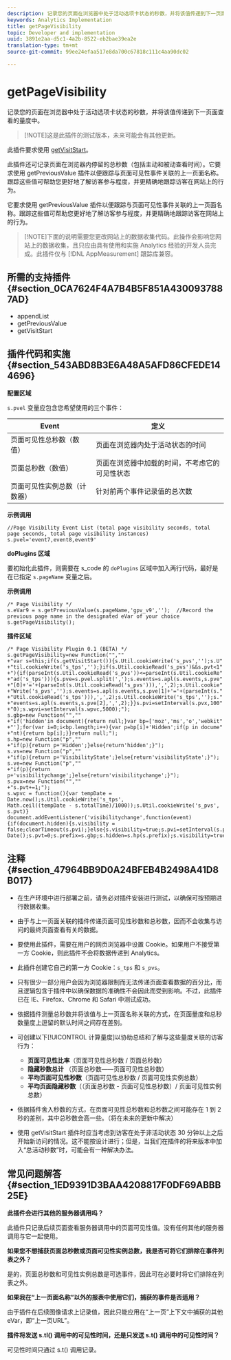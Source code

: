 ```yaml
---
description: 记录您的页面在浏览器中处于活动选项卡状态的秒数，并将该值传递到下一页面查看的量度中。
keywords: Analytics Implementation
title: getPageVisibility
topic: Developer and implementation
uuid: 3891e2aa-d5c1-4a2b-8522-eb2bae39ea2e
translation-type: tm+mt
source-git-commit: 99ee24efaa517e8da700c67818c111c4aa90dc02

---
```



# getPageVisibility

记录您的页面在浏览器中处于活动选项卡状态的秒数，并将该值传递到下一页面查看的量度中。

> [!NOTE]这是此插件的测试版本，未来可能会有其他更新。

此插件要求使用 [getVisitStart](/help/implement/js-implementation/plugins/getvisitstart.md)。

此插件还可记录页面在浏览器内停留的总秒数（包括主动和被动查看时间）。它要求使用 getPreviousValue 插件以便跟踪与页面可见性事件关联的上一页面名称。跟踪这些值可帮助您更好地了解访客参与程度，并更精确地跟踪访客在网站上的行为。

它要求使用 getPreviousValue 插件以便跟踪与页面可见性事件关联的上一页面名称。跟踪这些值可帮助您更好地了解访客参与程度，并更精确地跟踪访客在网站上的行为。

> [!NOTE]下面的说明需要您更改网站上的数据收集代码。此操作会影响您网站上的数据收集，且只应由具有使用和实施 Analytics 经验的开发人员完成。此插件仅与 [!DNL AppMeasurement] 跟踪库兼容。

## 所需的支持插件 {#section_0CA7624F4A7B4B5F851A4300937887AD}

* appendList
* getPreviousValue
* getVisitStart

## 插件代码和实施 {#section_543ABD8B3E6A48A5AFD86CFEDE144696}

**配置区域**

`s.pvel` 变量应包含您希望使用的三个事件：

| Event | 定义 |
|---|---|
| 页面可见性总秒数（数值） | 页面在浏览器内处于活动状态的时间 |
| 页面总秒数（数值） | 页面在浏览器中加载的时间，不考虑它的可见性状态 |
| 页面可见性实例总数（计数器） | 针对前两个事件记录值的总次数 |

**示例调用**

```
//Page Visibility Event List (total page visibility seconds, total page seconds, total page visibility instances) 
s.pvel='event7,event8,event9' 
```

**doPlugins 区域**

要初始化此插件，则需要在 s_code 的 `doPlugins` 区域中加入两行代码，最好是在已指定 `s.pageName` 变量之后。

**示例调用**

```
/* Page Visibility */ 
s.eVar9 = s.getPreviousValue(s.pageName,'gpv_v9','');  //Record the previous page name in the designated eVar of your choice 
s.getPageVisibility(); 
```

**插件区域**

```
/* Page Visibility Plugin 0.1 (BETA) */ 
s.getPageVisibility=new Function("","" 
+"var s=this;if(s.getVisitStart()){s.Util.cookieWrite('s_pvs','');s.U" 
+"til.cookieWrite('s_tps','');}if(s.Util.cookieRead('s_pvs')&&s.pvt<1" 
+"){if(parseInt(s.Util.cookieRead('s_pvs'))<=parseInt(s.Util.cookieRe" 
+"ad('s_tps'))){s.pve=s.pvel.split(',');s.events=s.apl(s.events,s.pve" 
+"[0]+'='+(parseInt(s.Util.cookieRead('s_pvs'))),',',2);s.Util.cookie" 
+"Write('s_pvs','');s.events=s.apl(s.events,s.pve[1]+'='+(parseInt(s." 
+"Util.cookieRead('s_tps'))),',',2);s.Util.cookieWrite('s_tps','');s." 
+"events=s.apl(s.events,s.pve[2],',',2);}}s.pvi=setInterval(s.pvx,100" 
+"0);s.wpvi=setInterval(s.wpvc,5000);"); 
s.gbp=new Function("","" 
+"if('hidden'in document){return null;}var bp=['moz','ms','o','webkit" 
+"'];for(var i=0;i<bp.length;i++){var p=bp[i]+'Hidden';if(p in docume" 
+"nt){return bp[i];}}return null;"); 
s.hp=new Function("p","" 
+"if(p){return p+'Hidden';}else{return'hidden';}"); 
s.vs=new Function("p","" 
+"if(p){return p+'VisibilityState';}else{return'visibilityState';}"); 
s.ve=new Function("p","" 
+"if(p){return p+'visibilitychange';}else{return'visibilitychange';}"); 
s.pvx=new Function("","" 
+"s.pvt+=1;"); 
s.wpvc = function(){var tempDate = Date.now();s.Util.cookieWrite('s_tps', 
Math.ceil((tempDate - s.totalTime)/1000));s.Util.cookieWrite('s_pvs', s.pvt)} 
document.addEventListener('visibilitychange',function(event){if(document.hidden){s.visibility = false;clearTimeout(s.pvi);}else{s.visibility=true;s.pvi=setInterval(s.pvx,1000);}});s.totalTime=new Date();s.pvt=0;s.prefix=s.gbp;s.hidden=s.hp(s.prefix);s.visibility=true;s.visibilityState=s.vs(s.prefix);s.visibilityEvent=s.ve(s.prefix); 
```

## 注释 {#section_47964BB9D0A24BFEB4B2498A41D8B017}

* 在生产环境中进行部署之前，请务必对插件安装进行测试，以确保可按预期进行数据收集。
* 由于与上一页面关联的插件传递页面可见性秒数和总秒数，因而不会收集与访问的最终页面查看有关的数据。
* 要使用此插件，需要在用户的网页浏览器中设置 Cookie。如果用户不接受第一方 Cookie，则此插件不会将数据传递到 Analytics。
* 此插件创建它自己的第一方 Cookie：`s_tps` 和 `s_pvs`。

* 只有很少一部分用户会因为浏览器限制而无法传递页面查看数据的百分比，而且逻辑包含于插件中以确保数据的准确性不会因此而受到影响。不过，此插件已在 IE、Firefox、Chrome 和 Safari 中测试成功。
* 依据插件测量总秒数并将该值与上一页面名称关联的方式，在页面量度和总秒数量度上逗留的默认时间之间存在差别。
* 可创建以下[!UICONTROL 计算量度]以协助总结和了解与这些量度关联的访客行为：

   * **页面可见性比率**（页面可见性总秒数 / 页面总秒数）
   * **隐藏秒数总计** （页面总秒数——页面可见性总秒数）
   * **平均页面可见性秒数**（页面可见性总秒数 / 页面可见性实例总数）
   * **平均页面隐藏秒数**（（页面总秒数 - 页面可见性总秒数）/ 页面可见性实例总数）

* 依据插件舍入秒数的方式，在页面可见性总秒数和总秒数之间可能存在 1 到 2 秒的差别，其中总秒数会高一些。（将在未来的更新中解决）
* 使用 getVisitStart 插件时应当考虑到访客在处于非活动状态 30 分钟以上之后开始新访问的情况。这不能按设计进行；但是，当我们在插件的将来版本中加入“总活动秒数”时，可能会有一种解决办法。

## 常见问题解答 {#section_1ED9391D3BAA4208817F0DF69ABBB25E}

**此插件会进行其他的服务器调用吗？**

此插件只记录后续页面查看服务器调用中的页面可见性值。没有任何其他的服务器调用与它一起使用。

**如果您不想捕获页面总秒数或页面可见性实例总数，我是否可将它们排除在事件列表之外？**

是的，页面总秒数和可见性实例总数是可选事件，因此可在必要时将它们排除在列表之外。

**如果我在“上一页面名称”以外的报表中使用它们，捕获的事件是否适用？**

由于插件在后续图像请求上记录值，因此只能应用在“上一页”上下文中捕获的其他eVar，即“上一页URL”。

**插件将发送 s.tl() 调用中的可见性时间，还是只发送 s.t() 调用中的可见性时间？**

可见性时间只通过 s.t() 调用记录。
